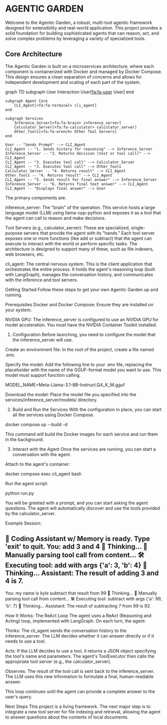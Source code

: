 # AGENTIC GARDEN
Welcome to the Agentic Garden, a robust, multi-tool agentic framework designed for extensibility and real-world application. This project provides a solid foundation for building sophisticated agents that can reason, act, and solve complex problems by leveraging a variety of specialized tools.

## Core Architecture
The Agentic Garden is built on a microservices architecture, where each component is containerized with Docker and managed by Docker Compose. This design ensures a clean separation of concerns and allows for independent development and scaling of each part of the system.

graph TD
    subgraph User Interaction
        User[<fa:fa-user> User]
    end

    subgraph Agent Core
        CLI_Agent[<fa:fa-terminal> cli_agent]
    end

    subgraph Services
        Inference_Server[<fa:fa-brain> inference_server]
        Calculator_Server[<fa:fa-calculator> calculator_server]
        Other_Tools[<fa:fa-wrench> Other Tool Servers]
    end

    User -- "Sends Prompt" --> CLI_Agent
    CLI_Agent -- "1. Sends history for reasoning" --> Inference_Server
    Inference_Server -- "2. Returns decision (text or tool call)" --> CLI_Agent
    CLI_Agent -- "3. Executes tool call" --> Calculator_Server
    CLI_Agent -- "3. Executes tool call" --> Other_Tools
    Calculator_Server -- "4. Returns result" --> CLI_Agent
    Other_Tools -- "4. Returns result" --> CLI_Agent
    CLI_Agent -- "5. Sends result for final answer" --> Inference_Server
    Inference_Server -- "6. Returns final text answer" --> CLI_Agent
    CLI_Agent -- "Displays final answer" --> User

The primary components are:

inference_server: The "brain" of the operation. This service hosts a large language model (LLM) using llama-cpp-python and exposes it as a tool that the agent can call to reason and make decisions.

Tool Servers (e.g., calculator_server): These are specialized, single-purpose servers that provide the agent with its "hands." Each tool server exposes one or more functions (like add or subtract) that the agent can execute to interact with the world or perform specific tasks. The architecture is designed to support many of these, such as file indexers, web browsers, etc.

cli_agent: The central nervous system. This is the client application that orchestrates the entire process. It holds the agent's reasoning loop (built with LangGraph), manages the conversation history, and communicates with the inference and tool servers.

Getting Started
Follow these steps to get your own Agentic Garden up and running.

Prerequisites
Docker and Docker Compose: Ensure they are installed on your system.

NVIDIA GPU: The inference_server is configured to use an NVIDIA GPU for model acceleration. You must have the NVIDIA Container Toolkit installed.

1. Configuration
Before launching, you need to configure the model that the inference_server will use.

Create an environment file: In the root of the project, create a file named .env.

Specify the model: Add the following line to your .env file, replacing the placeholder with the name of the GGUF-format model you want to use. This model must support function calling.

MODEL_NAME=Meta-Llama-3.1-8B-Instruct.Q4_K_M.gguf

Download the model: Place the model file you specified into the services/inference_server/models/ directory.

2. Build and Run the Services
With the configuration in place, you can start all the services using Docker Compose.

docker compose up --build -d

This command will build the Docker images for each service and run them in the background.

3. Interact with the Agent
Once the services are running, you can start a conversation with the agent.

Attach to the agent's container:

docker compose exec cli_agent bash

Run the agent script:

python run.py

You will be greeted with a prompt, and you can start asking the agent questions. The agent will automatically discover and use the tools provided by the calculator_server.

Example Session:

🤖 Coding Assistant w/ Memory is ready. Type 'exit' to quit.
You: add 3 and 4
🧠 Thinking...
📝 Manually parsing tool call from content...
🛠️ Executing tool: add with args {'a': 3, 'b': 4}
🧠 Thinking...
Assistant: The result of adding 3 and 4 is 7.
--------------------
You: my name is kyle subtract that result from 99
🧠 Thinking...
📝 Manually parsing tool call from content...
🛠️ Executing tool: subtract with args {'a': 99, 'b': 7}
🧠 Thinking...
Assistant: The result of subtracting 7 from 99 is 92.

How It Works: The ReAct Loop
The agent uses a ReAct (Reasoning and Acting) loop, implemented with LangGraph. On each turn, the agent:

Thinks: The cli_agent sends the conversation history to the inference_server. The LLM decides whether it can answer directly or if it needs to use a tool.

Acts: If the LLM decides to use a tool, it returns a JSON object specifying the tool's name and parameters. The agent's ToolExecutor then calls the appropriate tool server (e.g., the calculator_server).

Observes: The result of the tool call is sent back to the inference_server. The LLM uses this new information to formulate a final, human-readable answer.

This loop continues until the agent can provide a complete answer to the user's query.

Next Steps
This project is a living framework. The next major step is to integrate a new tool server for file indexing and retrieval, allowing the agent to answer questions about the contents of local documents.